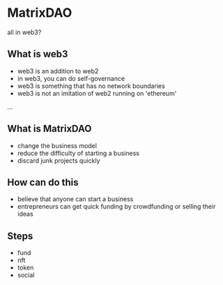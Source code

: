 # MatrixDAO
all in web3? 

## What is web3 

- web3 is an addition to web2
- in web3, you can do self-governance
- web3 is something that has no network boundaries
- web3 is not an imitation of web2 running on 'ethereum'

...


## What is MatrixDAO
- change the business model
- reduce the difficulty of starting a business
- discard junk projects quickly

## How can do this
- believe that anyone can start a business
- entrepreneurs can get quick funding by crowdfunding or selling their ideas


## Steps
- fund
- nft
- token
- social

